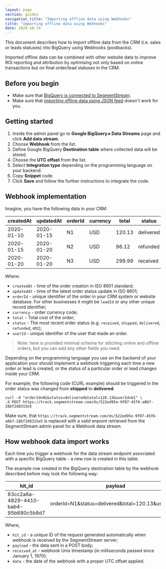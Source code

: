 ```yaml
---
layout: page
section: guides
navigation_title: "Importing offline data using Webhooks"
title: "Importing offline data using Webhooks"
date: 2020-10-19
---
```


This document describes how to import offline data from the CRM (i.e. sales or leads statuses) into BigQuery using Webhooks (postbacks).

Imported offline data can be combined with other website data to improve ROI reporting and attribution by optimising not only based on online transactions but on final order/lead statuses in the CRM.

##  Before you begin
* Make sure that [BigQuery is connected to SegmentStream](/bigquery/connecting-bigquery).
* Make sure that [importing offline data using JSON feed](/guides/json-feed-offline-data-import) doesn't work for you.

## Getting started

1. Inside the admin panel go to **Google BigQuery ▸ Data Streams** page and click **Add data stream**.
2. Choose **Webhook** from the list.
3. Define Google BigQuery **Destination table** where collected data will be stored.
4. Choose the **UTC offset** from the list.
5. Select **Integration type** depending on the programming language on your backend.
6. Copy **Snippet** code.
7. Click **Save** and follow the further instructions to integrate the code.

## Webhook implementation

Imagine, you have the following data in your CRM:

createdAt | updatedAt | orderId | currency | total | status  | userId
--- | --- | --- | --- | --- | --- | ---
2020-01-10| 2020-01-15 | N1 | USD | 120.13 | delivered | U1
2020-01-15| 2020-01-20 | N2 | USD | 96.12 | refunded | U2
2020-01-20| 2020-01-20 | N3 | USD | 299.99 | received | U3

Where:

* `createdAt` - time of the order creation in ISO 8601 standard;
* `updatedAt` - time of the latest order status update in ISO 8601;
* `orderId` - unique identifier of the order in your CRM system or website database. For other businesses it might be `leadId` or any other unique record identifier;
* `currency` - order currency code;
* `total` - Total cost of the order;
* `status` - The most recent order status (e.g. `received`, `shipped`, `delivered`, `refunded`, etc);
* `userId` - unique identifier of the user that made an order.

> Note: here is provided minimal schema for stitching online and offline orders, but you can add any other fields you need.

Depending on the programming language you use on the backend of your application your should implement a webhook triggering each time a new order or lead is created, or the status of a particular order or lead changes inside your CRM.

For example, the following code (CURL example) should be triggered in the order status was changed from **shipped** to **delivered**.
```
curl -d "orderId=N1&status=delivered&total=120.13&userId=U1" \
-X POST https://track.segmentstream.com/ds/522ed95e-9f07-45f6-a0b7-28bf2d0315e5
```

Make sure, that `https://track.segmentstream.com/ds/522ed95e-9f07-45f6-a0b7-28bf2d0315e5` is replaced with a valid enpoint retrieved from the SegmentStream admin panel for a Webhook data stream.

## How webhook data import works

Each time you trigger a webhook for the data stream endpoint associated with a specific BigQuery table - a new row is created in this table.

The example row created in the BigQuery destination table by the webhook described before may look the following way:

hit_id | payload | received_at | date
--- | --- | --- | ---
83cc2a6a-4829-4410-bab4-95b680c5b8d7 | orderId=N1&status=delivered&total=120.13&userId=U1 | 1603131452 | 2020-10-19

Where,

* `hit_id` - a unique ID of the request generated automatically when webhook is received by the SegmentStream server;
* `payload` - the data sent in a POST body;
* `received_at` - webhook Unix timestamp (in milliseconds passed since January 1, 1970);
* `date` - the date of the webhook with a proper UTC offset applied.

